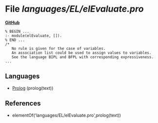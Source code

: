 # File _languages/EL/elEvaluate.pro_
**[GitHub](https://github.com/softlang/yas/blob/master/languages/EL/elEvaluate.pro)**
```
% BEGIN ...
:- module(elEvaluate, []).
% END ...
/*
   No rule is given for the case of variables.
   An association list could be used to assign values to variables.
   See the language BIPL and BFPL with corresponding expressiveness.
...
```

## Languages
* [Prolog](../languages/Prolog.md) (prolog(text))

## References
* elementOf('languages/EL/elEvaluate.pro',prolog(text))
